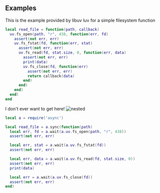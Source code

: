 ## Examples

This is the example provided by libuv luv for a simple filesystem function
```lua
local read_file = function(path, callback)
  uv.fs_open(path, "r", 438, function(err, fd)
    assert(not err, err)
    uv.fs_fstat(fd, function(err, stat)
      assert(not err, err)
      uv.fs_read(fd, stat.size, 0, function(err, data)
        assert(not err, err)
        print(data)
        uv.fs_close(fd, function(err)
          assert(not err, err)
          return callback(data)
        end)
      end)
    end)
  end)
end
```

I don't ever want to get here!
![nested](https://alistairb.dev/images/hadouken.jpeg)

```lua
local a = require('async')

local read_file = a.sync(function(path)
  local err, fd = a.wait(a.uv.fs_open(path, "r", 438))
  assert(not err, err)

  local err, stat = a.wait(a.uv.fs_fstat(fd))
  assert(not err, err)

  local err, data = a.wait(a.uv.fs_read(fd, stat.size, 0))
  assert(not err, err)
  print(data)

  local err = a.wait(a.uv.fs_close(fd))
  assert(not err, err)
end)
```
